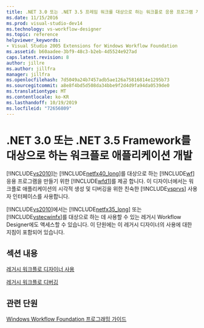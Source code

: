 ```yaml
---
title: .NET 3.0 또는 .NET 3.5 프레임 워크를 대상으로 하는 워크플로 응용 프로그램 개발 | Microsoft Docs
ms.date: 11/15/2016
ms.prod: visual-studio-dev14
ms.technology: vs-workflow-designer
ms.topic: reference
helpviewer_keywords:
- Visual Studio 2005 Extensions for Windows Workflow Foundation
ms.assetid: b60aadee-3bf9-48c3-b2eb-4d5524e927ad
caps.latest.revision: 8
author: jillre
ms.author: jillfra
manager: jillfra
ms.openlocfilehash: 7d5049a24b7457adb5ae126a75816814e1295b73
ms.sourcegitcommit: a8e8f4bd5d508da34bbe9f2d4d9fa94da0539de0
ms.translationtype: MT
ms.contentlocale: ko-KR
ms.lasthandoff: 10/19/2019
ms.locfileid: "72656809"
---
```

# <a name="developing-workflow-applications-targeting-the-net-30-or-net-35-framework"></a>.NET 3.0 또는 .NET 3.5 Framework를 대상으로 하는 워크플로 애플리케이션 개발
[!INCLUDE[vs2010](../includes/vs2010-md.md)]는 [!INCLUDE[netfx40_long](../includes/netfx40-long-md.md)]를 대상으로 하는 [!INCLUDE[wf](../includes/wf-md.md)] 응용 프로그램을 만들기 위한 [!INCLUDE[wfd1](../includes/wfd1-md.md)]를 제공 합니다. 이 디자이너에서는 워크플로 애플리케이션의 시각적 생성 및 디버깅을 위한 친숙한 [!INCLUDE[vsprvs](../includes/vsprvs-md.md)] 사용자 인터페이스를 사용합니다.

 [!INCLUDE[vs2010](../includes/vs2010-md.md)]에서는 [!INCLUDE[netfx35_long](../includes/netfx35-long-md.md)] 또는 [!INCLUDE[vstecwinfx](../includes/vstecwinfx-md.md)]를 대상으로 하는 데 사용할 수 있는 레거시 Workflow Designer에도 액세스할 수 있습니다. 이 단원에는 이 레거시 디자이너의 사용에 대한 지침이 포함되어 있습니다.

## <a name="in-this-section"></a>섹션 내용
 [레거시 워크플로 디자이너 사용](../workflow-designer/using-the-legacy-workflow-designer.md)

 [레거시 워크플로 디버깅](../workflow-designer/debugging-legacy-workflows.md)

## <a name="related-sections"></a>관련 단원
 [Windows Workflow Foundation 프로그래밍 가이드](http://go.microsoft.com/fwlink?LinkID=65012)